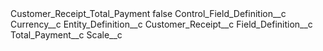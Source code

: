 <?xml version="1.0" encoding="UTF-8"?>
<CustomMetadata xmlns="http://soap.sforce.com/2006/04/metadata" xmlns:xsi="http://www.w3.org/2001/XMLSchema-instance" xmlns:xsd="http://www.w3.org/2001/XMLSchema">
    <label>Customer_Receipt_Total_Payment</label>
    <protected>false</protected>
    <values>
        <field>Control_Field_Definition__c</field>
        <value xsi:type="xsd:string">Currency__c</value>
    </values>
    <values>
        <field>Entity_Definition__c</field>
        <value xsi:type="xsd:string">Customer_Receipt__c</value>
    </values>
    <values>
        <field>Field_Definition__c</field>
        <value xsi:type="xsd:string">Total_Payment__c</value>
    </values>
    <values>
        <field>Scale__c</field>
        <value xsi:nil="true"/>
    </values>
</CustomMetadata>
